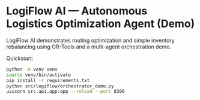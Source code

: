 # LogiFlow AI — Autonomous Logistics Optimization Agent (Demo)

LogiFlow AI demonstrates routing optimization and simple inventory rebalancing using OR-Tools and a multi-agent orchestration demo.

Quickstart:
```bash
python -m venv venv
source venv/bin/activate
pip install -r requirements.txt
python src/logiflow/orchestrator_demo.py
uvicorn src.api.app:app --reload --port 8300
```
